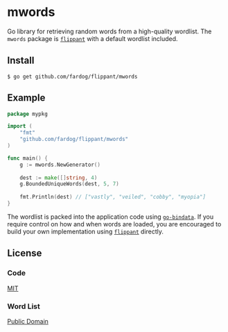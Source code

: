 # mwords

Go library for retrieving random words from a high-quality wordlist. The
`mwords` package is [`flippant`][flippant] with a default wordlist included.

## Install

```
$ go get github.com/fardog/flippant/mwords
```

## Example

```go
package mypkg

import (
    "fmt"
    "github.com/fardog/flippant/mwords"
)

func main() {
    g := mwords.NewGenerator()
    
    dest := make([]string, 4)
    g.BoundedUniqueWords(dest, 5, 7)
    
    fmt.Println(dest) // ["vastly", "veiled", "cobby", "myopia"]
}
```

The wordlist is packed into the application code using [`go-bindata`][bindata].
If you require control on how and when words are loaded, you are encouraged to
build your own implementation using [`flippant`][flippant] directly.

## License

### Code

[MIT](./LICENSE)

### Word List

[Public Domain](./wordlist/LICENSE)

[flippant]: https://github.com/fardog/flippant
[bindata]: https://github.com/jteeuwen/go-bindata
